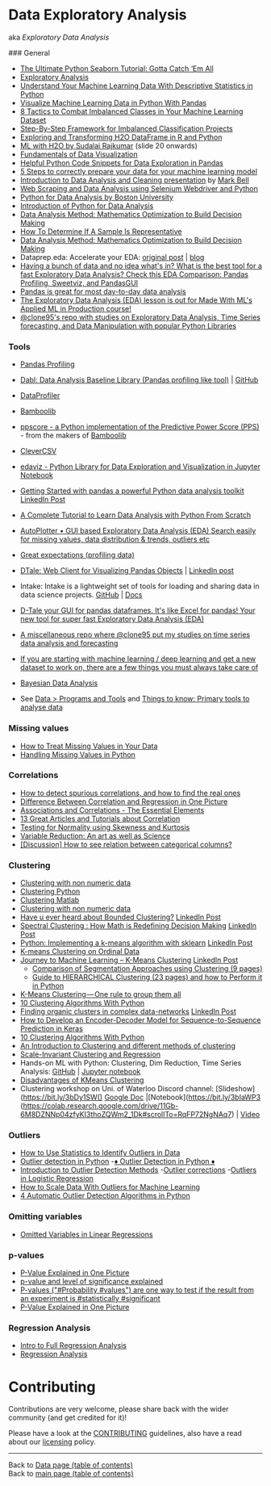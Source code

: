# Data Exploratory Analysis

aka *_Exploratory Data Analysis_*

### General

- [The Ultimate Python Seaborn Tutorial: Gotta Catch ‘Em All](https://elitedatascience.com/python-seaborn-tutorial)
- [Exploratory Analysis](https://elitedatascience.com/exploratory-analysis)
- [Understand Your Machine Learning Data With Descriptive Statistics in Python](https://machinelearningmastery.com/understand-machine-learning-data-descriptive-statistics-python/)
- [Visualize Machine Learning Data in Python With Pandas](https://machinelearningmastery.com/visualize-machine-learning-data-python-pandas/)
- [8 Tactics to Combat Imbalanced Classes in Your Machine Learning Dataset](https://machinelearningmastery.com/tactics-to-combat-imbalanced-classes-in-your-machine-learning-dataset/)
- [Step-By-Step Framework for Imbalanced Classification Projects](https://machinelearningmastery.com/framework-for-imbalanced-classification-projects/)
- [Exploring and Transforming H2O DataFrame in R and Python](https://dzone.com/articles/exploring-amp-transforming-h2o-data-frame-in-r-and)
- [ML with H2O by Sudalai Rajkumar](https://www.slideshare.net/0xdata/machine-learning-with-h2o-114163519) (slide 20 onwards)
- [Fundamentals of Data Visualization](https://serialmentor.com/dataviz/)
- [Helpful Python Code Snippets for Data Exploration in Pandas](https://medium.com/@msalmon00/helpful-python-code-snippets-for-data-exploration-in-pandas-b7c5aed5ecb9)
- [5 Steps to correctly prepare your data for your machine learning model](https://towardsdatascience.com/5-steps-to-correctly-prep-your-data-for-your-machine-learning-model-c06c24762b73?gi=6b4a6895ab1)
- [Introduction to Data Analysis and Cleaning presentation](../presentations/data/01-mam-ml-study-group-meetup/Introduction_to_Data_Analysis_and_Cleaning.pdf) by [Mark Bell](http://www.nationalarchives.gov.uk/about/our-research-and-academic-collaboration/our-research-and-people/staff-profiles/mark-bell/)
- [Web Scraping and Data Analysis using Selenium Webdriver and Python](https://www.linkedin.com/posts/data-science-central_web-scraping-and-data-analysis-using-selenium-activity-6610199320656433153-xOOZ)
- [Python for Data Analysis by Boston University](https://www.linkedin.com/posts/nabihbawazir_python-for-data-analysis-activity-6610035849155440640-pLAs)
- [Introduction of Python for Data Analysis](https://www.linkedin.com/posts/nabihbawazir_python-for-data-analysis-activity-6605350672881721344-aE0_)
- [Data Analysis Method: Mathematics Optimization to Build Decision Making](https://www.linkedin.com/posts/data-science-central_data-analysis-method-mathematics-optimization-activity-6606212768343347201-vzat)
- [How To Determine If A Sample Is Representative](https://www.linkedin.com/posts/vincentg_how-to-determine-if-a-sample-is-representative-activity-6657012501504421888-aaPa)
- [Data Analysis Method: Mathematics Optimization to Build Decision Making](https://www.linkedin.com/posts/data-science-central_data-analysis-method-mathematics-optimization-activity-6661023930838503425-bJtJ)
- Dataprep.eda: Accelerate your EDA: [original post](https://www.linkedin.com/posts/towards-data-science_dataprepeda-accelerate-your-eda-activity-6655814355810168832-RTPQ) | [blog](https://towardsdatascience.com/dataprep-eda-accelerate-your-eda-eb845a4088bc)
- [Having a bunch of data and no idea what's in? What is the best tool for a fast Exploratory Data Analysis? Check this EDA Comparison: Pandas Profiling, Sweetviz, and PandasGUI](https://www.linkedin.com/posts/philipvollet_data-analytics-bigdata-activity-6726856744833835008-NnEY)
- [Pandas is great for most day-to-day data analysis](https://github.com/chiphuyen/just-pandas-things)
- [The Exploratory Data Analysis (EDA) lesson is out for Made With ML's Applied ML in Production course!](https://www.linkedin.com/posts/goku_exploratory-data-analysis-applied-ml-in-activity-6734809864322871296-FDyJ)
- [@clone95's repo with studies on Exploratory Data Analysis, Time Series forecasting, and Data Manipulation with popular Python Libraries](https://github.com/clone95/Prices-of-Avocados)





### Tools

- [Pandas Profiling](https://pandas-profiling.github.io/pandas-profiling/)
- [Dabl: Data Analysis Baseline Library (Pandas profiling like tool)](https://dabl.github.io/dev/) | [GitHub](https://github.com/dabl/dabl)
- [DataProfiler](https://github.com/capitalone/DataProfiler)
- [Bamboolib](./bamboolib.md)
- [ppscore - a Python implementation of the Predictive Power Score (PPS)](https://pypi.org/project/ppscore/) - from the makers of [Bamboolib](./bamboolib.md)
- [CleverCSV](https://github.com/alan-turing-institute/CleverCSV)
- [edaviz - Python Library for Data Exploration and Visualization in Jupyter Notebook](https://www.youtube.com/watch?v=eYEeYv11YrQ)
- [Getting Started with pandas a powerful Python data analysis toolkit](https://www.datasciencecentral.com/profiles/blogs/getting-started-with-pandas-a-powerful-python-data-analysis) [LinkedIn Post](https://www.linkedin.com/posts/data-science-central_getting-started-with-pandas-a-powerful-python-activity-6651512263251410944-5bSl)
- [A Complete Tutorial to Learn Data Analysis with Python From Scratch](https://www.linkedin.com/posts/iamsivab_introduction-to-programming-in-pythonpdf-activity-6640574471667318784-yt-g)
- [AutoPlotter • GUI based Exploratory Data Analysis (EDA) Search easily for missing values, data distribution & trends, outliers etc](https://www.linkedin.com/posts/philipvollet_analytics-data-dataexploration-activity-6691932081448218624-5xNy)
- [Great expectations (profiling data)](https://github.com/great-expectations/great_expectations)
- [DTale: Web Client for Visualizing Pandas Objects](https://pypi.org/project/dtale/) | [LinkedIn post](https://www.linkedin.com/posts/philipvollet_datascience-python-jupyter-activity-6729298029536514048-F4Ad)
- Intake: Intake is a lightweight set of tools for loading and sharing data in data science projects. [GitHub](https://github.com/intake/intake) | [Docs](https://intake.readthedocs.io/en/latest/)
- [D-Tale your GUI for pandas dataframes. It's like Excel for pandas! Your new tool for super fast Exploratory Data Analysis (EDA)](https://www.linkedin.com/posts/philipvollet_datascience-python-jupyter-activity-6729298029536514048-F4Ad)
- [A miscellaneous repo where @clone95 put my studies on time series data analysis and forecasting](https://github.com/clone95/time-series-misc)
- [If you are starting with machine learning / deep learning and get a new dataset to work on, there are a few things you must always take care of](https://www.linkedin.com/posts/abhi1thakur_if-you-are-starting-with-machine-learning-activity-6766721312451772416-RC6y)
- [Bayesian Data Analysis](https://avehtari.github.io/BDA_course_Aalto/)

- See [Data > Programs and Tools](./programs-and-tools.md#programs-and-tools) and [Things to know: Primary tools to analyse data](../things-to-know.md#primary-tools-to-analyse-data)

### Missing values

- [How to Treat Missing Values in Your Data](https://www.linkedin.com/posts/data-science-central_how-to-treat-missing-values-in-your-data-activity-6627609785242046464-A_69)
- [Handling Missing Values in Python](https://www.kaggle.com/parulpandey/a-guide-to-handling-missing-values-in-python)

### Correlations

- [How to detect spurious correlations, and how to find the real ones](https://www.linkedin.com/posts/data-science-central_how-to-detect-spurious-correlations-and-activity-6623713080754913280-dU8f)
- [Difference Between Correlation and Regression in One Picture](https://www.linkedin.com/posts/data-science-central_difference-between-correlation-and-regression-activity-6615272465088204800-jr0V)
- [Associations and Correlations - The Essential Elements](https://www.linkedin.com/posts/data-science-central_associations-and-correlations-the-essential-activity-6609987641754570752-61fE)
- [13 Great Articles and Tutorials about Correlation](https://www.linkedin.com/posts/data-science-central_13-great-articles-and-tutorials-about-correlation-activity-6622173938812280832-Fa4a)
- [Testing for Normality using Skewness and Kurtosis](https://www.linkedin.com/posts/ashishpatel2604_artificialintelligence-deeplearning-datascience-activity-6603851612719026176-zx0u)
- [Variable Reduction: An art as well as Science](https://www.linkedin.com/posts/data-science-central_variable-reduction-an-art-as-well-as-science-activity-6607678425375342592-xrSp)
- [[Discussion] How to see relation between categorical columns?](https://www.facebook.com/groups/AnalyticsEdge/permalink/2578728952342061/)

### Clustering

- [Clustering with non numeric data](https://www.linkedin.com/posts/data-science-central_clustering-with-non-numeric-data-activity-6607783116335534080-aWRV)
- [Clustering Python](https://github.com/ACFaul/Clustering-Python)
- [Clustering Matlab](https://github.com/ACFaul/Clustering-Matlab)
- [Clustering with non numeric data](https://www.linkedin.com/posts/data-science-central_clustering-with-non-numeric-data-activity-6607783116335534080-aWRV)
- [Have u ever heard about Bounded Clustering?](https://towardsdatascience.com/bounded-clustering-7ac02128c893) [LinkedIn Post](https://www.linkedin.com/posts/ashishpatel2604_bounded-clustering-activity-6604231470691217408-Fhyn)
- [Spectral Clustering : How Math is Redefining Decision Making](https://www.datasciencecentral.com/profiles/blogs/spectral-clustering-how-math-is-redefining-decision-making) [LinkedIn Post](https://www.linkedin.com/posts/data-science-central_spectral-clustering-how-math-is-redefining-activity-6644369189828120576-R50H)
- [Python: Implementing a k-means algorithm with sklearn](https://www.datasciencecentral.com/profiles/blogs/python-implementing-a-k-means-algorithm-with-sklearn) [LinkedIn Post](https://www.linkedin.com/posts/vincentg_python-implementing-a-k-means-algorithm-activity-6646407378474450944-wDzH)
- [K-means Clustering on Ordinal Data](https://www.linkedin.com/posts/towards-data-science_k-means-clustering-on-ordinal-data-activity-6668777271676960768-bZ05)
- [Journey to Machine Learning – K-Means Clustering](https://www.linkedin.com/pulse/all-cheatsheets-one-place-vipul-patel/) [LinkedIn Post](https://www.linkedin.com/posts/vipulppatel_data-analytics-businessintelligence-activity-6640085732100710400-oGp7)
   - [Comparison of Segmentation Approaches using Clustering (9 pages)](https://www.linkedin.com/feed/update/urn:li:activity:6540091805428518912?lipi=urn%3Ali%3Apage%3Ad_flagship3_pulse_read%3BmoauZl5XRFyXpGV91RiG2w%3D%3D)
   - [Guide to HIERARCHICAL Clustering (23 pages) and how to Perform it in Python](https://www.linkedin.com/feed/update/urn:li:activity:6539263090955997184/) 
- [K-Means Clustering — One rule to group them all](https://www.linkedin.com/posts/towards-data-science_k-means-clusteringone-rule-to-group-them-activity-6654401590067245056-9k9d)
- [10 Clustering Algorithms With Python](https://machinelearningmastery.com/clustering-algorithms-with-python/)
- [Finding organic clusters in complex data-networks](https://www.datasciencecentral.com/profiles/blogs/finding-organic-clusters-in-complex-data-networks) [LinkedIn Post](https://www.linkedin.com/posts/data-science-central_finding-organic-clusters-in-complex-data-networks-activity-6650907272413274112-p-H7)
- [How to Develop an Encoder-Decoder Model for Sequence-to-Sequence Prediction in Keras](https://machinelearningmastery.com/develop-encoder-decoder-model-sequence-sequence-prediction-keras/)
- [10 Clustering Algorithms With Python](https://machinelearningmastery.com/clustering-algorithms-with-python/)
- [An Introduction to Clustering and different methods of clustering](https://www.linkedin.com/posts/data-science-central_an-introduction-to-clustering-and-different-activity-6657823846013419520-3o5Y)
- [Scale-Invariant Clustering and Regression](https://www.linkedin.com/posts/data-science-central_scale-invariant-clustering-and-regression-activity-6657477059243229184-1ibv)
- Hands-on ML with Python: Clustering, Dim Reduction, Time Series Analysis:
    [GitHub](https://resources.oreilly.com/binderhub/machine-learning-with-python-clustering) | [Jupyter notebook](https://learning.oreilly.com/jupyter-notebooks/hands-on-machine-learning/9781492063179/)
- [Disadvantages of KMeans Clustering](https://www.inovex.de/blog/disadvantages-of-k-means-clustering/)
- Clustering workshop on Uni. of Waterloo Discord channel: [Slideshow](https://bit.ly/3bDy1SW() [Google Doc](https://docs.google.com/presentation/d/1bXvU-IImwZyNGeGhXysX0q-pMrKfG7Esj7ZhhEY2d88/edit#slide=id.gc6d1cf1e32_0_147) |[Notebook](https://bit.ly/3bIaWP3 (https://colab.research.google.com/drive/11Gb-6M8DZNNp04zfyKI3thoZQWm2_1Dk#scrollTo=RqFP72NgNAq7) | [Video](https://youtu.be/127zPeHsFpU)

### Outliers

- [How to Use Statistics to Identify Outliers in Data](https://machinelearningmastery.com/how-to-use-statistics-to-identify-outliers-in-data/)
- [Outlier detection in Python](https://www.linkedin.com/posts/vipulppatel_outlier-detection-python-ugcPost-6598802093908209664-ElRG)
-[️♦ Outlier Detection in Python ♦️](https://www.linkedin.com/posts/asif-bhat_outlier-detection-activity-6607207208516182016-LPbh)
- [Introduction to Outlier Detection Methods](https://www.linkedin.com/posts/data-science-central_introduction-to-outlier-detection-methods-activity-6607029146876985345-Bbup)
-[️Outlier corrections](https://towardsdatascience.com/ways-to-detect-and-remove-the-outliers-404d16608dba)
-[️Outliers in Logistic Regression](https://www.analyticbridge.datasciencecentral.com/forum/topics/outliers-in-logistic-regression)
- [How to Scale Data With Outliers for Machine Learning](https://machinelearningmastery.com/robust-scaler-transforms-for-machine-learning/)
- [4 Automatic Outlier Detection Algorithms in Python](https://machinelearningmastery.com/model-based-outlier-detection-and-removal-in-python/)

### Omitting variables

- [Omitted Variables in Linear Regressions](https://www.linkedin.com/posts/data-science-central_omitted-variables-in-linear-regressions-activity-6617929973837680640-zfIw)

### p-values

- [P-Value Explained in One Picture](https://www.linkedin.com/posts/data-science-central_p-value-explained-in-one-picture-activity-6617794081072443392-BG7_)
- [p-value and level of significance explained](https://www.linkedin.com/posts/data-science-central_p-value-and-level-of-significance-explained-activity-6622189036842864640-lR81)
- [P-values ("#Probability #values") are one way to test if the result from an experiment is #statistically #significant](https://www.linkedin.com/posts/ashishpatel2604_probability-values-statistically-activity-6626119679092064257-MjD6)
- [P-Value Explained in One Picture](https://www.linkedin.com/posts/vincentg_p-value-explained-in-one-picture-activity-6692140719068483584-DEt0)

### Regression Analysis

- [Intro to Full Regression Analysis](https://www.youtube.com/watch?v=W4w1XX4fCu0&feature=share&fbclid=IwAR0nJRz8v4MZhTa8AL-1XlIit7neb_vfD0JzdhKooLKD4pX-U9kl6bB6Hro)
- [Regression Analysis](https://bit.ly/2JzcOcb)

# Contributing

Contributions are very welcome, please share back with the wider community (and get credited for it)!

Please have a look at the [CONTRIBUTING](../CONTRIBUTING.md) guidelines, also have a read about our [licensing](../LICENSE.md) policy.

---

Back to [Data page (table of contents)](README.md)</br>
Back to [main page (table of contents)](../README.md)
